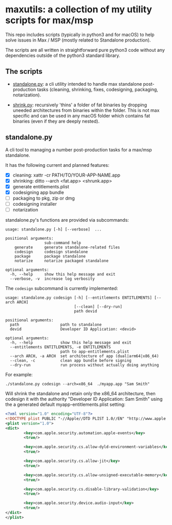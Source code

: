 # maxutils: a collection of my utility scripts for max/msp

This repo includes scripts (typically in python3 and for macOS) to help solve issues in Max / MSP (mostly related to Standalone production).

The scripts are all written in straightforward pure python3 code without any dependencies outside of the python3 standard library.


## The scripts

- [standalone.py](standalone.py): a cli utility intended to handle max standalone post-production tasks (cleaning, shrinking, fixes, codesigning, packaging, notarization).


- [shrink.py](shrink.py): recursively 'thins' a folder of fat binaries by dropping uneeded architectures from binaries within the folder. This is not max specific and can be used in any macOS folder which contains fat binaries (even if they are deeply nested).


## standalone.py

A cli tool to managing a number post-production tasks for a max/msp standalone.

It has the following current and planned features:

- [x] cleaning: xattr -cr PATH/TO/YOUR-APP-NAME.app
- [x] shrinking: ditto --arch <fat.app> <shrunk.app>
- [x] generate entitlements.plist
- [x] codesigning app bundle
- [ ] packaging to pkg, zip or dmg
- [ ] codesigning installer
- [ ] notarization

standalone.py's functions are provided via subcommands:
```
usage: standalone.py [-h] [--verbose]  ...

positional arguments:
                 sub-command help
    generate     generate standalone-related files
    codesign     codesign standalone
    package      package standalone
    notarize     notarize packaged standalone

optional arguments:
  -h, --help     show this help message and exit
  --verbose, -v  increase log verbosity
```

The `codesign` subcommand is currently implemented:

```
usage: standalone.py codesign [-h] [--entitlements ENTITLEMENTS] [--arch ARCH]
                              [--clean] [--dry-run]
                              path devid

positional arguments:
  path                  path to standalone
  devid                 Developer ID Application: <devid>

optional arguments:
  -h, --help            show this help message and exit
  --entitlements ENTITLEMENTS, -e ENTITLEMENTS
                        path to app-entitlements.plist
  --arch ARCH, -a ARCH  set architecture of app (dual|arm64|x86_64)
  --clean, -c           clean app bundle before signing
  --dry-run             run process without actually doing anything
```

For example:

    ./standalone.py codesign --arch=x86_64  ./myapp.app "Sam Smith"

Will shrink the standalone and retain only the x86_64 architecture,
then codesign it with the authority "Developer ID Application: Sam Smith" 
using the a generated default myapp-entitlements.plist setting:

```xml
<?xml version="1.0" encoding="UTF-8"?>
<!DOCTYPE plist PUBLIC "-//Apple//DTD PLIST 1.0//EN" "http://www.apple.com/DTDs/PropertyList-1.0.dtd">
<plist version="1.0">
<dict>
        <key>com.apple.security.automation.apple-events</key>
        <true/>

        <key>com.apple.security.cs.allow-dyld-environment-variables</key>
        <true/>

        <key>com.apple.security.cs.allow-jit</key>
        <true/>

        <key>com.apple.security.cs.allow-unsigned-executable-memory</key>
        <true/>

        <key>com.apple.security.cs.disable-library-validation</key>
        <true/>

        <key>com.apple.security.device.audio-input</key>
        <true/>
</dict>
</plist>
```
